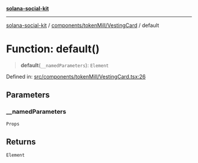 [**solana-social-kit**](../../../../README.md)

***

[solana-social-kit](../../../../README.md) / [components/tokenMill/VestingCard](../README.md) / default

# Function: default()

> **default**(`__namedParameters`): `Element`

Defined in: [src/components/tokenMill/VestingCard.tsx:26](https://github.com/SendArcade/solana-social-starter/blob/03568260ca96ed63f77049843c721de1cb011893/src/components/tokenMill/VestingCard.tsx#L26)

## Parameters

### \_\_namedParameters

`Props`

## Returns

`Element`
